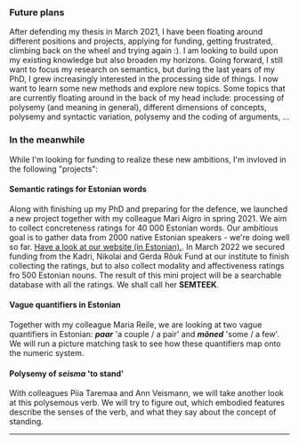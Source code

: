 ### Future plans

After defending my thesis in March 2021, I have been floating around different positions and projects, applying for funding, getting frustrated, climbing back on the wheel and trying again :). I am looking to build upon my existing knowledge but also broaden my horizons. Going forward, I still want to focus my research on semantics, but during the last years of my PhD, I grew increasingly interested in the processing side of things. I now want to learn some new methods and explore new topics. Some topics that are currently floating around in the back of my head include: processing of polysemy (and meaning in general), different dimensions of concepts, polysemy and syntactic variation,  polysemy and the coding of arguments, ...

###  In the meanwhile

While I'm looking for funding to realize these new ambitions, I'm invloved in the following "projects":  

#### Semantic ratings for Estonian words

Along with finishing up my PhD and preparing for the defence, we launched a new project together with my colleague Mari Aigro in spring 2021. We aim to collect concreteness ratings for 40 000 Estonian words. Our ambitious goal is to gather data from 2000 native Estonian speakers - we're doing well so far. [Have a look at our website (in Estonian).](https://www.eestiabstraktsus.ee/). In March 2022 we secured funding from the Kadri, Nikolai and Gerda Rõuk Fund at our institute to finish collecting the ratings, but to also collect modality and affectiveness ratings fro 500 Estonian nouns. The result of this mini project will be a searchable database with all the ratings. We shall call her **SEMTEEK**.

#### Vague quantifiers in Estonian

Together with my colleague Maria Reile, we are looking at two vague quantifiers in Estonian: ***paar*** 'a couple / a pair' and ***mõned*** 'some / a few'. We will run a picture matching task to see how these quantifiers map onto the numeric system.

#### Polysemy of ***seisma*** 'to stand'

With colleagues Piia Taremaa and Ann Veismann, we will take another look at this polysemous verb. We will try to figure out, which embodied features describe the senses of the verb, and what they say about the concept of standing.

---


